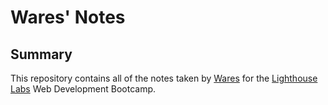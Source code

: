 # Wares' Notes

## Summary

This repository contains all of the notes taken by [Wares](https://github.com/waresfaz) for the [Lighthouse Labs](https://www.lighthouselabs.ca/) Web Development Bootcamp. 